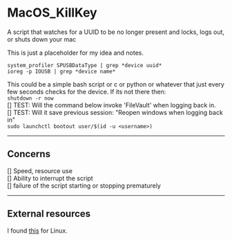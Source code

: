 # MacOS_KillKey
A script that watches for a UUID to be no longer present and locks, logs out, or shuts down your mac

This is just a placeholder for my idea and notes.

`system_profiler SPUSBDataType | grep *device uuid*`  
`ioreg -p IOUSB | grep *device name*`

This could be a simple bash script or c or python or whatever that just every few seconds checks for the device. If its not there then:  
`shutdown -r now`  
[] TEST: Will the command below invoke 'FileVault' when logging back in.  
[] TEST: Will it save previous session: "Reopen windows when logging back in"  
`sudo launchctl bootout user/$(id -u <username>)`  

---
## Concerns
[] Speed, resource use  
[] Ability to interrupt the script  
[] failure of the script starting or stopping prematurely

---
## External resources
I found [this](https://tech.michaelaltfield.net/2020/01/02/buskill-laptop-kill-cord-dead-man-switch/) for Linux. 